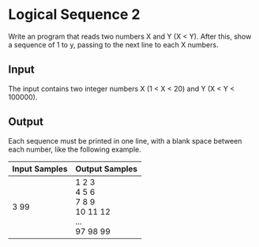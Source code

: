 # Logical Sequence 2
Write an program that reads two numbers X and Y (X < Y). After this, show a sequence of 1 to y, passing to the next line to each X numbers.

## Input
The input contains two integer numbers X (1 < X < 20) and Y (X < Y < 100000).

## Output
Each sequence must be printed in one line, with a blank space between each number, like the following example.

| Input Samples |                        Output Samples                       |
|---------------|-------------------------------------------------------------|
| 3 99          | 1 2 3<br> 4 5 6<br> 7 8 9<br> 10 11 12<br> ...<br> 97 98 99 |
